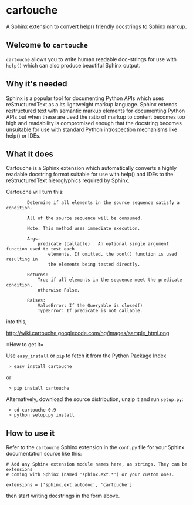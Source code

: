 cartouche
=========

A Sphinx extension to convert help() friendly docstrings to Sphinx markup.

Welcome to `cartouche`
----------------------

`cartouche` allows you to write human readable doc-strings for use with `help()` which can also produce beautiful Sphinx output.

Why it's needed
---------------

Sphinx is a popular tool for documenting Python APIs which uses reStructuredText as a its lightweight markup language. Sphinx extends restructured text with semantic markup elements for documenting Python APIs but when these are used the ratio of markup to content becomes too high and readability is compromised enough that the docstring becomes unsuitable for use with standard Python introspection mechanisms like help() or IDEs.

What it does
------------

Cartouche is a Sphinx extension which automatically converts a highly readable docstring format suitable for use with help() and IDEs to the reStructuredText hieroglyphics required by Sphinx.

Cartouche will turn this:

```
        Determine if all elements in the source sequence satisfy a condition.

        All of the source sequence will be consumed.

        Note: This method uses immediate execution.

        Args:
            predicate (callable) : An optional single argument function used to test each
                elements. If omitted, the bool() function is used resulting in
                the elements being tested directly.

        Returns:
            True if all elements in the sequence meet the predicate condition,
            otherwise False.

        Raises:
            ValueError: If the Queryable is closed()
            TypeError: If predicate is not callable.
```

into this,

http://wiki.cartouche.googlecode.com/hg/images/sample_html.png

=How to get it=

Use ``easy_install`` or ``pip`` to fetch it from the Python Package Index

```
 > easy_install cartouche
```

or

```
 > pip install cartouche 
```

Alternatively, download the source distribution, unzip it and run ``setup.py``:

```
 > cd cartouche-0.9
 > python setup.py install
```

How to use it
-------------

Refer to the `cartouche` Sphinx extension in the `conf.py` file for your Sphinx documentation source like this:

```
# Add any Sphinx extension module names here, as strings. They can be extensions
# coming with Sphinx (named 'sphinx.ext.*') or your custom ones.

extensions = ['sphinx.ext.autodoc', 'cartouche']
````

then start writing docstrings in the form above.
